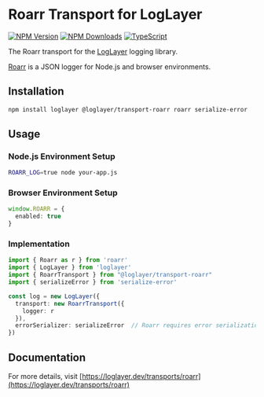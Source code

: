 # Roarr Transport for LogLayer

[![NPM Version](https://img.shields.io/npm/v/%40loglayer%2Ftransport-roarr)](https://www.npmjs.com/package/@loglayer/transport-roarr)
[![NPM Downloads](https://img.shields.io/npm/dm/%40loglayer%2Ftransport-roarr)](https://www.npmjs.com/package/@loglayer/transport-roarr)
[![TypeScript](https://img.shields.io/badge/%3C%2F%3E-TypeScript-%230074c1.svg)](http://www.typescriptlang.org/)

The Roarr transport for the [LogLayer](https://loglayer.dev) logging library.

[Roarr](https://github.com/gajus/roarr) is a JSON logger for Node.js and browser environments.

## Installation

```bash
npm install loglayer @loglayer/transport-roarr roarr serialize-error
```

## Usage

### Node.js Environment Setup
```bash
ROARR_LOG=true node your-app.js
```

### Browser Environment Setup
```typescript
window.ROARR = {
  enabled: true
}
```

### Implementation
```typescript
import { Roarr as r } from 'roarr'
import { LogLayer } from 'loglayer'
import { RoarrTransport } from "@loglayer/transport-roarr"
import { serializeError } from 'serialize-error'

const log = new LogLayer({
  transport: new RoarrTransport({
    logger: r
  }),
  errorSerializer: serializeError  // Roarr requires error serialization
})
```

## Documentation

For more details, visit [https://loglayer.dev/transports/roarr](https://loglayer.dev/transports/roarr)
